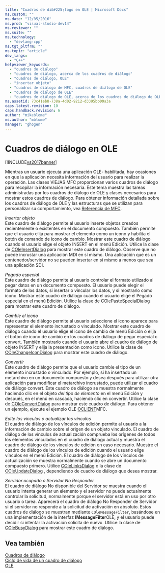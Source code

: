 ```yaml
---
title: "Cuadros de di&#225;logo en OLE | Microsoft Docs"
ms.custom: ""
ms.date: "12/05/2016"
ms.prod: "visual-studio-dev14"
ms.reviewer: ""
ms.suite: ""
ms.technology: 
  - "devlang-cpp"
ms.tgt_pltfrm: ""
ms.topic: "article"
dev_langs: 
  - "C++"
helpviewer_keywords: 
  - "cuadros de diálogo"
  - "cuadros de diálogo, acerca de los cuadros de diálogo"
  - "cuadros de diálogo, OLE"
  - "insertar objeto"
  - "cuadros de diálogo de MFC, cuadros de diálogo de OLE"
  - "cuadros de diálogo de OLE"
  - "cuadros de diálogo de OLE, acerca de los cuadros de diálogo de OLE"
ms.assetid: 73c41eb8-738a-4d02-9212-d3395bb09a3a
caps.latest.revision: 10
caps.handback.revision: 6
author: "mikeblome"
ms.author: "mblome"
manager: "ghogen"
---
```

# Cuadros de di&#225;logo en OLE
[!INCLUDE[vs2017banner](../assembler/inline/includes/vs2017banner.md)]

Mientras un usuario ejecuta una aplicación OLE\- habilitada, hay ocasiones en que la aplicación necesita información del usuario para realizar la operación.  Las clases VIEJAS MFC proporcionan varios cuadros de diálogo para recopilar la información necesaria.  Este tema muestra las tareas administradas por los cuadros de diálogo de OLE y clases necesarios para mostrar estos cuadros de diálogo.  Para obtener información detallada sobre los cuadros de diálogo de OLE y las estructuras que se utilizan para personalizar su comportamiento, vea [Referencia de MFC](../mfc/mfc-desktop-applications.md).  
  
 *Insertar objeto*  
 Este cuadro de diálogo permite al usuario inserte objetos creados recientemente o existentes en el documento compuesto.  También permite que el usuario elija para mostrar el elemento como un icono y habilita el botón de comando de icono de cambio.  Mostrar este cuadro de diálogo cuando el usuario elige el objeto INSERT en el menú Edición.  Utilice la clase de [COleInsertDialog](../mfc/reference/coleinsertdialog-class.md) para mostrar este cuadro de diálogo.  Observe que no puede incrustar una aplicación MDI en sí mismo.  Una aplicación que es un contenedor\/servidor no se pueden insertar en sí mismo a menos que sea una aplicación SDI.  
  
 *Pegado especial*  
 Este cuadro de diálogo permite al usuario controlar el formato utilizado al pegar datos en un documento compuesto.  El usuario puede elegir el formato de los datos, si insertar o vincular los datos, y si mostrarlo como icono.  Mostrar este cuadro de diálogo cuando el usuario elige el Pegado especial en el menú Edición.  Utilice la clase de [COlePasteSpecialDialog](../mfc/reference/colepastespecialdialog-class.md) para mostrar este cuadro de diálogo.  
  
 *Cambie el icono*  
 Este cuadro de diálogo permite al usuario seleccione el icono aparece para representar el elemento incrustado o vinculado.  Mostrar este cuadro de diálogo cuando el usuario elige el icono de cambio de menú Edición o elija el botón de icono de cambio en los cuadros de diálogo de pegar especial o convert.  También mostrarlo cuando el usuario abre el cuadro de diálogo de objeto INSERT y elija la presentación como icono.  Utilice la clase de [COleChangeIconDialog](../mfc/reference/colechangeicondialog-class.md) para mostrar este cuadro de diálogo.  
  
 *Convertir*  
 Este cuadro de diálogo permite que el usuario cambie el tipo de un elemento incrustado o vinculado.  Por ejemplo, si ha insertado un metarchivo en un documento compuesto y desea después para utilizar otra aplicación para modificar el metarchivo incrustado, puede utilizar el cuadro de diálogo convert.  Este cuadro de diálogo se muestra normalmente haciendo clic en el objeto *del tipo de elemento* en el menú Edición y después, en el menú en cascada, haciendo clic en convertir.  Utilice la clase de [COleConvertDialog](../mfc/reference/coleconvertdialog-class.md) para mostrar este cuadro de diálogo.  Para obtener un ejemplo, ejecute el ejemplo OLE [OCLIENT](../top/visual-cpp-samples.md)MFC.  
  
 *Edite los vínculos o actualizar los vínculos*  
 El cuadro de diálogo de los vínculos de edición permite al usuario a la información de cambio sobre el origen de un objeto vinculado.  El cuadro de diálogo de los vínculos de actualización comprueba los orígenes de todos los elementos vinculados en el cuadro de diálogo actual y muestra el cuadro de diálogo de los vínculos de edición en caso necesario.  Muestre el cuadro de diálogo de los vínculos de edición cuando el usuario elige vínculos en el menú Edición.  El cuadro de diálogo de los vínculos de actualización se muestra normalmente cuando se abre un documento compuesto primero.  Utilice [COleLinksDialog](../mfc/reference/colelinksdialog-class.md) o la clase de [COleUpdateDialog](../mfc/reference/coleupdatedialog-class.md) , dependiendo de cuadro de diálogo que desea mostrar.  
  
 *Servidor ocupado o Servidor No Responder*  
 El cuadro de diálogo No disponible del Servidor se muestra cuando el usuario intenta generar un elemento y el servidor no puede actualmente controlar la solicitud, normalmente porque el servidor está en uso por otro usuario o tarea.  Aparecerá el cuadro de diálogo No Responder de Servidor si el servidor no responde a la solicitud de activación en absoluto.  Estos cuadros de diálogo se muestran mediante `COleMessageFilter`, basándose en una implementación de la interfaz **IMessageFilter**OLE, y el usuario puede decidir si intentar la activación solicita de nuevo.  Utilice la clase de [COleBusyDialog](../mfc/reference/colebusydialog-class.md) para mostrar este cuadro de diálogo.  
  
## Vea también  
 [Cuadros de diálogo](../mfc/dialog-boxes.md)   
 [Ciclo de vida de un cuadro de diálogo](../mfc/life-cycle-of-a-dialog-box.md)   
 [OLE](../mfc/ole-in-mfc.md)